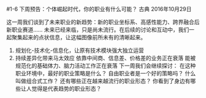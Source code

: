 #1-6 下周预告：个体崛起时代，你的职业有什么可能？
古典 2016年10月29日

这一周我们谈到了未来职业的新趋势：新的职业坐标系、高感性能力、跨界融合后新职业赛道……
未来已经来临，只是尚未流行。在后续的讨论和互动中，我们一起聚集起来的点状信息，让这幅图像前所未有的清晰起来。
1. 规划化-技术化-信息化，让原有技术模块强大独立运营
2. 持续差异化带来马太效应
依靠中间商、信息差、价格差的业务正在衰落
能被规范化的基础体力、脑力活动工作正在衰落
下一周我们会继续探讨：
在这种职业环境中，最好的职业策略是什么？
自由职业者是一个好的策略吗？
什么叫做组合式工作？
还有哪些正在越来越流行的职业形态？
你看到了身边有哪些让人觉得是代表趋势的职业形态？